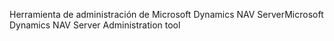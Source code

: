 <span data-ttu-id="4c7ae-101">Herramienta de administración de Microsoft Dynamics NAV Server</span><span class="sxs-lookup"><span data-stu-id="4c7ae-101">Microsoft Dynamics NAV Server Administration tool</span></span>